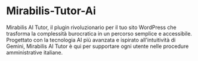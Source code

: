 # Mirabilis-Tutor-Ai
Mirabilis AI Tutor, il plugin rivoluzionario per il tuo sito WordPress che trasforma la complessità burocratica in un percorso semplice e accessibile. Progettato con la tecnologia AI più avanzata e ispirato all'intuitività di Gemini, Mirabilis AI Tutor è qui per supportare ogni utente nelle procedure amministrative italiane.
